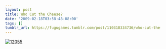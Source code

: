 ```yaml
---
layout: post
title: Who Cut the Cheese?
date: '2009-02-18T03:58:48-08:00'
tags: []
tumblr_url: https://fugugames.tumblr.com/post/110318334736/who-cut-the-cheese
---
```

[![12055](http://itshardtofondlepenguins.com/wp-content/uploads/2009/02/12055.jpg "12055")](http://wordseye.com/view-picture?sid=12055)
